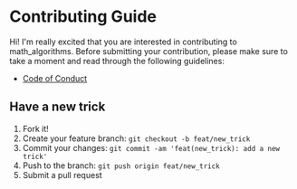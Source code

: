 # Contributing Guide

Hi! I'm really excited that you are interested in contributing to
math_algorithms. Before submitting your contribution, please make sure to take a
moment and read through the following guidelines:

- [Code of Conduct](https://github.com/Eyoatam/math_algorithms/blob/main/CODE_OF_CONDUCT.md)

## Have a new trick

1. Fork it!
2. Create your feature branch: `git checkout -b feat/new_trick`
3. Commit your changes: `git commit -am 'feat(new_trick): add a new trick'`
4. Push to the branch: `git push origin feat/new_trick`
5. Submit a pull request
